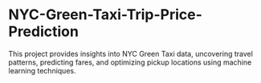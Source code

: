 # NYC-Green-Taxi-Trip-Price-Prediction
This project provides insights into NYC Green Taxi data, uncovering travel patterns, predicting fares, and optimizing pickup locations using machine learning techniques.
